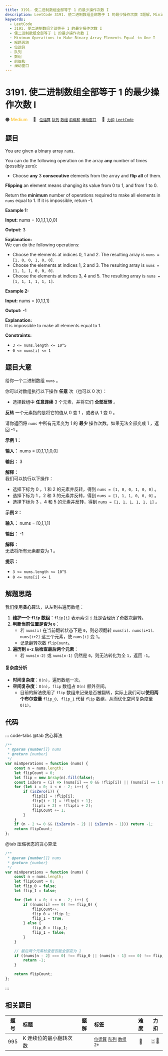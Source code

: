 ```yaml
---
title: 3191. 使二进制数组全部等于 1 的最少操作次数 I
description: LeetCode 3191. 使二进制数组全部等于 1 的最少操作次数 I题解，Minimum Operations to Make Binary Array Elements Equal to One I，包含解题思路、复杂度分析以及完整的 JavaScript 代码实现。
keywords:
  - LeetCode
  - 3191. 使二进制数组全部等于 1 的最少操作次数 I
  - 使二进制数组全部等于 1 的最少操作次数 I
  - Minimum Operations to Make Binary Array Elements Equal to One I
  - 解题思路
  - 位运算
  - 队列
  - 数组
  - 前缀和
  - 滑动窗口
---
```


# 3191. 使二进制数组全部等于 1 的最少操作次数 I

🟠 <font color=#ffb800>Medium</font>&emsp; 🔖&ensp; [`位运算`](/tag/bit-manipulation.md) [`队列`](/tag/queue.md) [`数组`](/tag/array.md) [`前缀和`](/tag/prefix-sum.md) [`滑动窗口`](/tag/sliding-window.md)&emsp; 🔗&ensp;[`力扣`](https://leetcode.cn/problems/minimum-operations-to-make-binary-array-elements-equal-to-one-i) [`LeetCode`](https://leetcode.com/problems/minimum-operations-to-make-binary-array-elements-equal-to-one-i)

## 题目

You are given a binary array `nums`.

You can do the following operation on the array **any** number of times
(possibly zero):

- Choose **any** 3 **consecutive** elements from the array and **flip** **all** of them.

**Flipping** an element means changing its value from 0 to 1, and from 1 to 0.

Return the **minimum** number of operations required to make all elements in
`nums` equal to 1. If it is impossible, return -1.

**Example 1:**

**Input:** nums = [0,1,1,1,0,0]

**Output:** 3

**Explanation:**  
We can do the following operations:

- Choose the elements at indices 0, 1 and 2. The resulting array is `nums = [1, 0, 0, 1, 0, 0]`.
- Choose the elements at indices 1, 2 and 3. The resulting array is `nums = [1, 1, 1, 0, 0, 0]`.
- Choose the elements at indices 3, 4 and 5. The resulting array is `nums = [1, 1, 1, 1, 1, 1]`.

**Example 2:**

**Input:** nums = [0,1,1,1]

**Output:** -1

**Explanation:**  
It is impossible to make all elements equal to 1.

**Constraints:**

- `3 <= nums.length <= 10^5`
- `0 <= nums[i] <= 1`

## 题目大意

给你一个二进制数组 `nums` 。

你可以对数组执行以下操作 **任意** 次（也可以 0 次）：

- 选择数组中 **任意连续** 3 个元素，并将它们 **全部反转** 。

**反转** 一个元素指的是将它的值从 0 变 1 ，或者从 1 变 0 。

请你返回将 `nums` 中所有元素变为 1 的 **最少** 操作次数。如果无法全部变成 1 ，返回 -1 。

**示例 1：**

**输入：** nums = [0,1,1,1,0,0]

**输出：** 3

**解释：**  
我们可以执行以下操作：

- 选择下标为 0 ，1 和 2 的元素并反转，得到 `nums = [1, 0, 0, 1, 0, 0]` 。
- 选择下标为 1 ，2 和 3 的元素并反转，得到 `nums = [1, 1, 1, 0, 0, 0]` 。
- 选择下标为 3 ，4 和 5 的元素并反转，得到 `nums = [1, 1, 1, 1, 1, 1]` 。

**示例 2：**

**输入：** nums = [0,1,1,1]

**输出：** -1

**解释：**  
无法将所有元素都变为 1 。

**提示：**

- `3 <= nums.length <= 10^5`
- `0 <= nums[i] <= 1`

## 解题思路

我们使用**贪心**算法，从左到右遍历数组：

1. **维护一个 `flip` 数组**：`flip[i]` 表示索引 `i` 处是否经历了奇数次翻转。
2. **判断当前位置是否为 `0`**：
   - 若 `nums[i]` 在当前翻转状态下是 `0`，则必须翻转 `nums[i]、nums[i+1]、nums[i+2]` 这三个元素，使 `nums[i]` 变 `1`。
   - 记录翻转次数 `flipCount`。
3. **遍历到 `n-2` 后检查最后两个元素**：
   - 若 `nums[n-2]` 或 `nums[n-1]` 仍然是 `0`，则无法转化为全 `1`，返回 `-1`。

#### 复杂度分析

- **时间复杂度**：`O(n)`，遍历数组一次。
- **空间复杂度**：`O(n)`，`flip` 数组占 `O(n)` 额外空间。
  - 目前的解法使用了 `flip` 数组来记录是否被翻转，实际上我们可以**使用两个布尔变量** `flip_0, flip_1` 代替 `flip` 数组，从而优化空间复杂度至 `O(1)`。

## 代码

::: code-tabs
@tab 贪心算法

```javascript
/**
 * @param {number[]} nums
 * @return {number}
 */
var minOperations = function (nums) {
	const n = nums.length;
	let flipCount = 0;
	let flip = new Array(n).fill(false);
	const isZero = (i) => (nums[i] == 0 && !flip[i]) || (nums[i] == 1 && flip[i]);
	for (let i = 0; i < n - 2; i++) {
		if (isZero(i)) {
			flip[i] = !flip[i];
			flip[i + 1] = !flip[i + 1];
			flip[i + 2] = !flip[i + 2];
			flipCount += 1;
		}
	}
	if (n - 2 >= 0 && (isZero(n - 2) || isZero(n - 1))) return -1;
	return flipCount;
};
```

@tab 压缩状态的贪心算法

```javascript
/**
 * @param {number[]} nums
 * @return {number}
 */
var minOperations = function (nums) {
	const n = nums.length;
	let flipCount = 0;
	let flip_0 = false;
	let flip_1 = false;

	for (let i = 0; i < n - 2; i++) {
		if ((nums[i] === 0) !== flip_0) {
			flipCount++;
			flip_0 = !flip_1;
			flip_1 = true;
		} else {
			flip_0 = flip_1;
			flip_1 = false;
		}
	}

	// 最后两个元素检查是否能全部变为 1
	if ((nums[n - 2] === 0) !== flip_0 || (nums[n - 1] === 0) !== flip_1) {
		return -1;
	}

	return flipCount;
};
```

:::

## 相关题目

<!-- prettier-ignore -->
| 题号 | 标题 | 题解 | 标签 | 难度 | 力扣 |
| :------: | :------ | :------: | :------ | :------: | :------: |
| 995 | K 连续位的最小翻转次数 |  |  [`位运算`](/tag/bit-manipulation.md) [`队列`](/tag/queue.md) [`数组`](/tag/array.md) `2+` | 🔴 | [🀄️](https://leetcode.cn/problems/minimum-number-of-k-consecutive-bit-flips) [🔗](https://leetcode.com/problems/minimum-number-of-k-consecutive-bit-flips) |